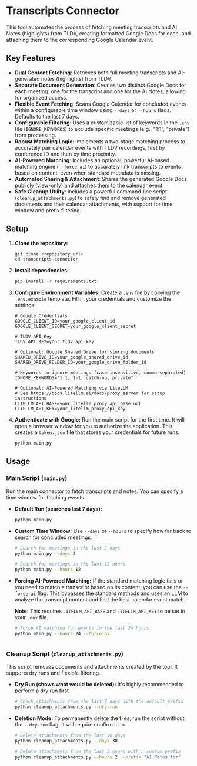 # Transcripts Connector

This tool automates the process of fetching meeting transcripts and AI Notes (highlights) from TLDV, creating formatted Google Docs for each, and attaching them to the corresponding Google Calendar event.

## Key Features

- **Dual Content Fetching**: Retrieves both full meeting transcripts and AI-generated notes (highlights) from TLDV.
- **Separate Document Generation**: Creates two distinct Google Docs for each meeting: one for the transcript and one for the AI Notes, allowing for organized access.
- **Flexible Event Fetching**: Scans Google Calendar for concluded events within a configurable time window using `--days` or `--hours` flags. Defaults to the last 7 days.
- **Configurable Filtering**: Uses a customizable list of keywords in the `.env` file (`IGNORE_KEYWORDS`) to exclude specific meetings (e.g., "1:1", "private") from processing.
- **Robust Matching Logic**: Implements a two-stage matching process to accurately pair calendar events with TLDV recordings, first by conference ID and then by time proximity.
- **AI-Powered Matching**: Includes an optional, powerful AI-based matching engine (`--force-ai`) to accurately link transcripts to events based on content, even when standard metadata is missing.
- **Automated Sharing & Attachment**: Shares the generated Google Docs publicly (view-only) and attaches them to the calendar event.
- **Safe Cleanup Utility**: Includes a powerful command-line script (`cleanup_attachments.py`) to safely find and remove generated documents and their calendar attachments, with support for time window and prefix filtering.

## Setup

1.  **Clone the repository:**
    ```bash
    git clone <repository_url>
    cd transcripts-connector
    ```

2.  **Install dependencies:**
    ```bash
    pip install -r requirements.txt
    ```

3.  **Configure Environment Variables:**
    Create a `.env` file by copying the `.env.example` template. Fill in your credentials and customize the settings.
    ```dotenv
    # Google Credentials
    GOOGLE_CLIENT_ID=your_google_client_id
    GOOGLE_CLIENT_SECRET=your_google_client_secret

    # TLDV API Key
    TLDV_API_KEY=your_tldv_api_key

    # Optional: Google Shared Drive for storing documents
    SHARED_DRIVE_ID=your_google_shared_drive_id
    SHARED_DRIVE_FOLDER_ID=your_google_drive_folder_id

    # Keywords to ignore meetings (case-insensitive, comma-separated)
    IGNORE_KEYWORDS="1:1, 1-1, catch-up, private"

    # Optional: AI-Powered Matching via LiteLLM
    # See https://docs.litellm.ai/docs/proxy_server for setup instructions
    LITELLM_API_BASE=your_litellm_proxy_api_base_url
    LITELLM_API_KEY=your_litellm_proxy_api_key
    ```

4.  **Authenticate with Google:**
    Run the main script for the first time. It will open a browser window for you to authorize the application. This creates a `token.json` file that stores your credentials for future runs.
    ```bash
    python main.py
    ```

## Usage

### Main Script (`main.py`)

Run the main connector to fetch transcripts and notes. You can specify a time window for fetching events.

- **Default Run (searches last 7 days):**
  ```bash
  python main.py
  ```

- **Custom Time Window:**
  Use `--days` or `--hours` to specify how far back to search for concluded meetings.
  ```bash
  # Search for meetings in the last 3 days
  python main.py --days 3

  # Search for meetings in the last 12 hours
  python main.py --hours 12

- **Forcing AI-Powered Matching:**
  If the standard matching logic fails or you need to match a transcript based on its content, you can use the `--force-ai` flag. This bypasses the standard methods and uses an LLM to analyze the transcript content and find the best calendar event match.

  **Note:** This requires `LITELLM_API_BASE` and `LITELLM_API_KEY` to be set in your `.env` file.
  ```bash
  # Force AI matching for events in the last 24 hours
  python main.py --hours 24 --force-ai
  ```
  ```

### Cleanup Script (`cleanup_attachments.py`)

This script removes documents and attachments created by the tool. It supports dry runs and flexible filtering.

- **Dry Run (shows what would be deleted):**
  It's highly recommended to perform a dry run first.
  ```bash
  # Check attachments from the last 7 days with the default prefix
  python cleanup_attachments.py --dry-run
  ```

- **Deletion Mode:**
  To permanently delete the files, run the script without the `--dry-run` flag. It will require confirmation.
  ```bash
  # Delete attachments from the last 30 days
  python cleanup_attachments.py --days 30

  # Delete attachments from the last 2 hours with a custom prefix
  python cleanup_attachments.py --hours 2 --prefix "AI Notes for"
  ```
